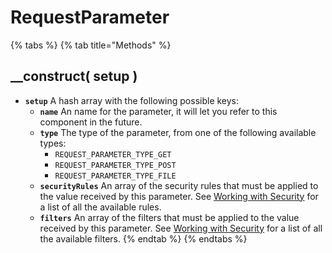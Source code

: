 # RequestParameter

{% tabs %}
{% tab title="Methods" %}
## \_\_construct\( setup \) <a id="__construct"></a>

* **`setup`** A hash array with the following possible keys:
  * **`name`** An name for the parameter, it will let you refer to this component in the future.
  * **`type`** The type of the parameter, from one of the following available types:
    * `REQUEST_PARAMETER_TYPE_GET`
    * `REQUEST_PARAMETER_TYPE_POST`
    * `REQUEST_PARAMETER_TYPE_FILE`
  * **`securityRules`** An array of the security rules that must be applied to the value received by this parameter. See [Working with Security](../../guide/security-guide.md) for a list of all the available rules.
  * **`filters`** An array of the filters that must be applied to the value received by this parameter. See [Working with Security](../../guide/security-guide.md) for a list of all the available filters.
{% endtab %}
{% endtabs %}

